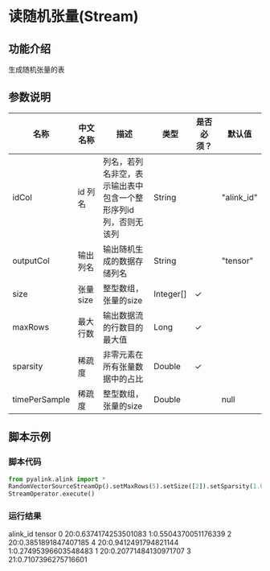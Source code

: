 # 读随机张量(Stream)

## 功能介绍
生成随机张量的表

## 参数说明

| 名称 | 中文名称 | 描述 | 类型 | 是否必须？ | 默认值 |
| --- | --- | --- | --- | --- | --- |
| idCol | id 列名 | 列名，若列名非空，表示输出表中包含一个整形序列id列，否则无该列 | String |  | "alink_id" |
| outputCol | 输出列名 | 输出随机生成的数据存储列名 | String |  | "tensor" |
| size | 张量size | 整型数组，张量的size | Integer[] | ✓ |  |
| maxRows | 最大行数 | 输出数据流的行数目的最大值 | Long | ✓ |  |
| sparsity | 稀疏度 | 非零元素在所有张量数据中的占比 | Double | ✓ |  |
| timePerSample | 稀疏度 | 整型数组，张量的size | Double |  | null |


## 脚本示例
### 脚本代码
```python
from pyalink.alink import *
RandomVectorSourceStreamOp().setMaxRows(5).setSize([2]).setSparsity(1.0).print()
StreamOperator.execute()
```
### 运行结果
   alink_id                                         tensor
        0   $2$0:0.6374174253501083 1:0.5504370051176339
        2                        $2$0:0.3851891847407185
        4  $2$0:0.9412491794821144 1:0.27495396603548483
        1                       $2$0:0.20771484130971707
        3                        $2$1:0.7107396275716601


